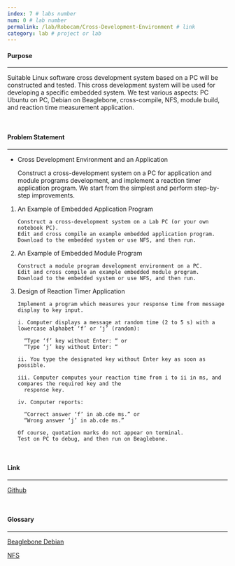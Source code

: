 ```yaml
---
index: 7 # labs number
num: 0 # lab number
permalink: /lab/Robocam/Cross-Development-Environment # link
category: lab # project or lab
---
```


#### **Purpose**

---

Suitable Linux software cross development system based on a PC will be constructed and tested. This cross development system will be used for developing a specific embedded system. We test various aspects: PC Ubuntu on PC, Debian on Beaglebone, cross-compile, NFS, module build, and reaction time measurement application.

<br>

#### **Problem Statement**

---

- Cross Development Environment and an Application

  Construct a cross-development system on a PC for application and module programs development, and implement a reaction timer application program.
  We start from the simplest and perform step-by-step improvements.

1.  An Example of Embedded Application Program

    ```
    Construct a cross-development system on a Lab PC (or your own notebook PC).
    Edit and cross compile an example embedded application program.
    Download to the embedded system or use NFS, and then run.
    ```

2.  An Example of Embedded Module Program

    ```
    Construct a module program development environment on a PC.
    Edit and cross compile an example embedded module program.
    Download to the embedded system or use NFS, and then run.
    ```

3.  Design of Reaction Timer Application

    ```
    Implement a program which measures your response time from message display to key input.

    i. Computer displays a message at random time (2 to 5 s) with a lowercase alphabet ‘f’ or ‘j’ (random):

      “Type ‘f’ key without Enter: “ or
      “Type ‘j’ key without Enter: “

    ii. You type the designated key without Enter key as soon as possible.

    iii. Computer computes your reaction time from i to ii in ms, and compares the required key and the
      response key.

    iv. Computer reports:

      “Correct answer ‘f’ in ab.cde ms.” or
      “Wrong answer ‘j’ in ab.cde ms.”

    Of course, quotation marks do not appear on terminal.
    Test on PC to debug, and then run on Beaglebone.
    ```

<br>

#### **Link**

---

[Github](https://github.com/Heejinee3/Robocam/tree/master/Cross%20Development%20Environment)

<br>

#### **Glossary**

---

[Beaglebone Debian](https://velog.io/@chunjakim/Beaglebone-Debian)

[NFS](https://velog.io/@chunjakim/NFSNetwork-File-System)

